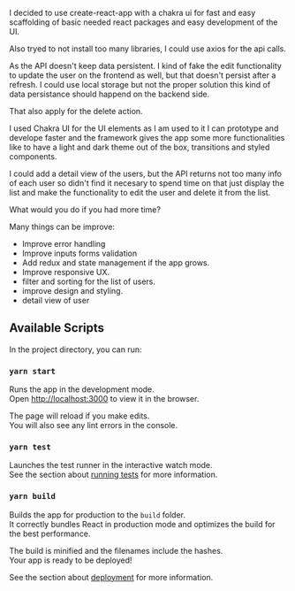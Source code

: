I decided to use create-react-app with a chakra ui for fast and easy scaffolding of basic needed react packages and easy development of the UI.

Also tryed to not install too many libraries, I could use axios for the api calls.

As the API doesn't keep data persistent. I kind of fake the edit functionality to update the user on the frontend as well, but that doesn't persist after a refresh. I could use local storage but not the proper solution this kind of data persistance should happend on the backend side.

That also apply for the delete action. 

I used Chakra UI for the UI elements as I am used to it I can prototype and develope faster and the framework gives the app some more functionalities like to have a light and dark theme out of the box, transitions and styled components.

I could add a detail view of the users, but the API returns not too many info of each user so didn't find it necesary to spend time on that just display the list and make the functionality to edit the user and delete it from the list.

What would you do if you had more time?

Many things can be improve:

 - Improve error handling
 - Improve inputs forms validation
 - Add redux and state management if the app grows.
 - Improve responsive UX.
 - filter and sorting for the list of users.
 - improve design and styling.
 - detail view of user

## Available Scripts

In the project directory, you can run:

### `yarn start`

Runs the app in the development mode.<br />
Open [http://localhost:3000](http://localhost:3000) to view it in the browser.

The page will reload if you make edits.<br />
You will also see any lint errors in the console.

### `yarn test`

Launches the test runner in the interactive watch mode.<br />
See the section about [running tests](https://facebook.github.io/create-react-app/docs/running-tests) for more information.

### `yarn build`

Builds the app for production to the `build` folder.<br />
It correctly bundles React in production mode and optimizes the build for the best performance.

The build is minified and the filenames include the hashes.<br />
Your app is ready to be deployed!

See the section about [deployment](https://facebook.github.io/create-react-app/docs/deployment) for more information.

